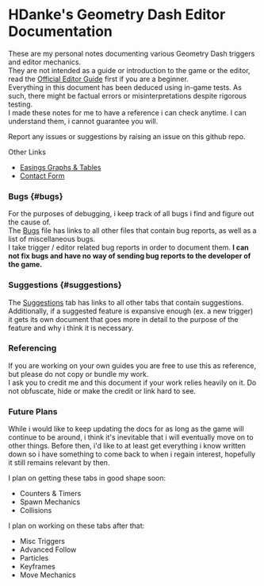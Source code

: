 # HDanke's Geometry Dash Editor Documentation

These are my personal notes documenting various Geometry Dash triggers and editor mechanics.  
They are not intended as a guide or introduction to the game or the editor, read the [Official Editor Guide](https://www.robtopgames.com/files/GDEditor.pdf) first if you are a beginner.  
Everything in this document has been deduced using in-game tests. As such, there might be factual errors or misinterpretations despite rigorous testing.  
I made these notes for me to have a reference i can check anytime. I can understand them, i cannot guarantee you will.

Report any issues or suggestions by raising an issue on this github repo.

 Other Links
* [Easings Graphs & Tables](https://docs.google.com/spreadsheets/d/e/2PACX-1vRD8SRDrZWaDEqowrnnqCgJnp3mU2FC5mah8tCFuZOFX1KUnR1DrZNIfBwvmAdaO62NDBcMU4CV2e-p/pubhtml)
* [Contact Form](https://forms.gle/3n1w6ShSYygYvByA7)

### Bugs {#bugs}

For the purposes of debugging, i keep track of all bugs i find and figure out the cause of.  
The [Bugs](#bugs) file has links to all other files that contain bug reports, as well as a list of miscellaneous bugs.  
I take trigger / editor related bug reports in order to document them. **I can not fix bugs and have no way of sending bug reports to the developer of the game.**

### Suggestions {#suggestions}

The [Suggestions](?tab=t.w5fuqbmeupk) tab has links to all other tabs that contain suggestions.  
Additionally, if a suggested feature is expansive enough (ex. a new trigger) it gets its own document that goes more in detail to the purpose of the feature and why i think it is necessary.

### Referencing 

If you are working on your own guides you are free to use this as reference, but please do not copy or bundle my work.  
I ask you to credit me and this document if your work relies heavily on it. Do not obfuscate, hide or make the credit or link hard to see.

### Future Plans

While i would like to keep updating the docs for as long as the game will continue to be around, i think it's inevitable that i will eventually move on to other things. Before then, i'd like to at least get everything i know written down so i have something to come back to when i regain interest, hopefully it still remains relevant by then.

I plan on getting these tabs in good shape soon:

* Counters & Timers  
* Spawn Mechanics  
* Collisions

I plan on working on these tabs after that:

* Misc Triggers  
* Advanced Follow  
* Particles  
* Keyframes  
* Move Mechanics

